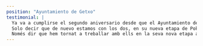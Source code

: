 ```yaml
---
position: "Ayuntamiento de Getxo"  
testimonial: |
  Ya va a cumplirse el segundo aniversario desde que el Ayuntamiento de Getxo se incorporó al universo Decidim, creando su página de participación [www.zeugaz.getxo.eus](https://zeugaz.getxo.eus). Y desde nuestros primeros pasos, antes de activar la página, Ivan y Pau fueron nuestros maestros Jedi. Nosotros, sus humildes padawans. Siempre amables, pendientes, disponibles y precisos. Guiándonos en un camino que desconocíamos. Pero… se fueron. Se fueron a volar por libre, a abrir su propia empresa. Les deseamos lo mejor y les dijimos que les fuera de maravilla y esas cosas que se dicen cuando echas a alguien de menos antes de que se vaya.
  Solo decir que de nuevo estamos con los dos, en su nueva etapa de Pokecode. ¡Por algo será! Hemos vuelto con ellos y comprobamos que siguen igual de amables, pendientes, disponibles y precisos. Mucha suerte en vuestra nueva singladura."
  Només dir que hem tornat a treballar amb ells en la seva nova etapa amb Pokecode. Per alguna cosa serà! Hem comprovat que segueixen igual de amables, pendents, disponibles i precisos. Molta sort en aquesta nova etapa.
---
```

